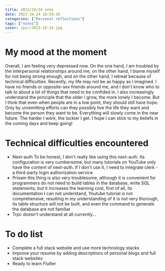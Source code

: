 ```yaml
---
title: 2023/10/24 note
date: 2023-10-24 18:59:19
categories: ["Personal reflections"]
tags: ["notes"]
cover: /pic/2023-10-24.jpg
---
```


# My mood at the moment

Overall, I am feeling very depressed now. On the one hand, I am troubled by the interpersonal relationships around me, on the other hand, I blame myself for not being strong enough, and on the other hand, I retreat because of technical difficulties. Recently, my life may not be as happy as I imagined. I have no friends or opposite-sex friends around me, and I don't know who to talk to about a lot of things that need to be confided in. I also increasingly understand the principle that the older I grow, the more lonely I become. But I think that even when people are in a low point, they should still have hope. Only by unremitting efforts can they possibly live the life they want and become the person they want to be. Everything will slowly come in the near future. The harder I work, the luckier I get. I hope I can stick to my beliefs in the coming days and keep going!

# Technical difficulties encountered

- Next-auth To be honest, I don't really like using this next-auth. Its configuration is very cumbersome, but many tutorials on YouTube only have the content of next-auth. If I don't use it, I need to integrate clerk - a third-party login authorization service
- Prisam this thing is also very troublesome, although it is convenient for programmers do not need to build tables in the database, write SQL statements, but it increases the learning cost, first of all, its documentation I can not understand, Youtube tutorial is not comprehensive, resulting in my understanding of it is not very thorough, its table structure will not be built, and even the command to generate the database are not familiar
- Trpc doesn't understand at all currently...

# To do list

- Complete a full stack website and use more technology stacks
- Improve your resume by adding descriptions of personal blogs and full stack websites
- Ready to learn Flutter
